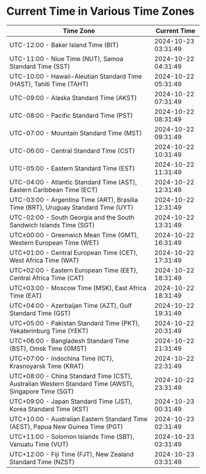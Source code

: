 # Current Time in Various Time Zones

| Time Zone | Current Time |
|-----------|--------------|
| UTC-12:00 - Baker Island Time (BIT) | 2024-10-23 03:31:49 |
| UTC-11:00 - Niue Time (NUT), Samoa Standard Time (SST) | 2024-10-22 04:31:49 |
| UTC-10:00 - Hawaii-Aleutian Standard Time (HAST), Tahiti Time (TAHT) | 2024-10-22 05:31:49 |
| UTC-09:00 - Alaska Standard Time (AKST) | 2024-10-22 07:31:49 |
| UTC-08:00 - Pacific Standard Time (PST) | 2024-10-22 08:31:49 |
| UTC-07:00 - Mountain Standard Time (MST) | 2024-10-22 09:31:49 |
| UTC-06:00 - Central Standard Time (CST) | 2024-10-22 10:31:49 |
| UTC-05:00 - Eastern Standard Time (EST) | 2024-10-22 11:31:49 |
| UTC-04:00 - Atlantic Standard Time (AST), Eastern Caribbean Time (ECT) | 2024-10-22 12:31:49 |
| UTC-03:00 - Argentina Time (ART), Brasília Time (BRT), Uruguay Standard Time (UYT) | 2024-10-22 12:31:49 |
| UTC-02:00 - South Georgia and the South Sandwich Islands Time (SGT) | 2024-10-22 13:31:49 |
| UTC±00:00 - Greenwich Mean Time (GMT), Western European Time (WET) | 2024-10-22 16:31:49 |
| UTC+01:00 - Central European Time (CET), West Africa Time (WAT) | 2024-10-22 17:31:49 |
| UTC+02:00 - Eastern European Time (EET), Central Africa Time (CAT) | 2024-10-22 18:31:49 |
| UTC+03:00 - Moscow Time (MSK), East Africa Time (EAT) | 2024-10-22 18:31:49 |
| UTC+04:00 - Azerbaijan Time (AZT), Gulf Standard Time (GST) | 2024-10-22 19:31:49 |
| UTC+05:00 - Pakistan Standard Time (PKT), Yekaterinburg Time (YEKT) | 2024-10-22 20:31:49 |
| UTC+06:00 - Bangladesh Standard Time (BST), Omsk Time (OMST) | 2024-10-22 21:31:49 |
| UTC+07:00 - Indochina Time (ICT), Krasnoyarsk Time (KRAT) | 2024-10-22 22:31:49 |
| UTC+08:00 - China Standard Time (CST), Australian Western Standard Time (AWST), Singapore Time (SGT) | 2024-10-22 23:31:49 |
| UTC+09:00 - Japan Standard Time (JST), Korea Standard Time (KST) | 2024-10-23 00:31:49 |
| UTC+10:00 - Australian Eastern Standard Time (AEST), Papua New Guinea Time (PGT) | 2024-10-23 02:31:49 |
| UTC+11:00 - Solomon Islands Time (SBT), Vanuatu Time (VUT) | 2024-10-23 02:31:49 |
| UTC+12:00 - Fiji Time (FJT), New Zealand Standard Time (NZST) | 2024-10-23 03:31:49 |
